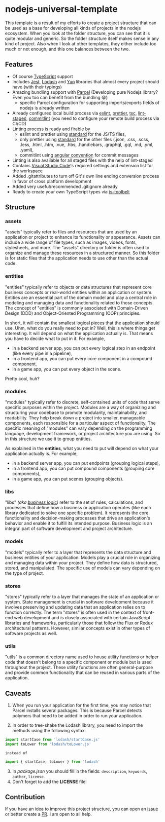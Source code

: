 # nodejs-universal-template

This template is a result of my efforts to create a project structure that can be used as a base for developing all kinds of projects in the nodejs ecosystem. When you look at the folder structure, you can see that it is quite modular and generic. So the folder structure itself makes sense in any kind of project. Also when I look at other templates, they either include too much or not enough, and this one balances between the two.

## Features

- Of course [TypeScript](https://github.com/microsoft/TypeScript) support
- Includes [Jest](https://github.com/jestjs/jest), [Lodash](https://github.com/lodash/lodash) and [Yup](https://github.com/jquense/yup) libraries that almost every project should have (with their typings)
- Amazing bundling support with [Parcel](https://github.com/parcel-bundler/parcel) (Developing pure Nodejs library? Even you too can benefit from the bundling 😁)
  - specific Parcel configuration for supporting imports/exports fields of nodejs is already written
- Already configured local build process via [eslint](https://github.com/eslint/eslint), [prettier](https://github.com/prettier/prettier), [tsc](https://github.com/microsoft/TypeScript), [lint-staged](https://github.com/okonet/lint-staged), [commitlint](https://github.com/conventional-changelog/commitlint) (you need to configure your remote build process via CI/CD)
- Linting process is ready and firable by
  - eslint and prettier using [standard](https://standardjs.com) for the JS/TS files,
  - only prettier using [standard](https://standardjs.com) for the other files (.json, .css, .scss, .less, .html, .htm, .vue, .hbs, .handlebars, .graphql, .gql, .md, .yml, .yaml),
  - commitlint using [angular convention](https://github.com/angular/angular/blob/22b96b9/CONTRIBUTING.md#type) for commit messages
- Linting is also available for all staged files with the help of lint-staged
- Contains [Visual Studio Code](https://github.com/microsoft/vscode)'s required settings and extension list for the workspace
- Added .gitattributes to turn off Git's own line ending conversion process in favor of cross platform development
- Added very useful/recommended .gitignore already
- Ready to create your own TypeScript types via [ts-toolbelt](https://github.com/millsp/ts-toolbelt)

## Structure

### assets

"assets" typically refer to files and resources that are used by an application or project to enhance its functionality or appearance. Assets can include a wide range of file types, such as images, videos, fonts, stylesheets, and more. The "assets" directory or folder is often used to organize and manage these resources in a structured manner. So this folder is for static files that the application needs to use other than the actual code.

### entities

"entities" typically refer to objects or data structures that represent core business concepts or real-world entities within an application or system. Entities are an essential part of the domain model and play a central role in modeling and managing data and functionality related to those concepts. The concept of "entities" is commonly associated with Domain-Driven Design (DDD) and Object-Oriented Programming (OOP) principles.

In short, it will contain the smallest logical pieces that the application should use. Uhm, what do you really need to put in? Well, this is where things get interesting. It will depend on what the application actually is. That means you have to decide what to put in it. For example,

- in a backend server app, you can put every logical step in an endpoint (like every pipe in a pipeline),
- in a frontend app, you can put every core component in a compound component,
- in a game app, you can put every object in the scene.

Pretty cool, huh?

### modules

"modules" typically refer to discrete, self-contained units of code that serve specific purposes within the project. Modules are a way of organizing and structuring your codebase to promote modularity, maintainability, and readability. They help break down a project into smaller, manageable components, each responsible for a particular aspect of functionality. The specific meaning of "modules" can vary depending on the programming language, development framework, or project architecture you are using. So in this structure we use it to group entities.

As explained in the **entities**, what you need to put will depend on what your application actually is. For example,

- in a backend server app, you can put endpoints (grouping logical steps),
- in a frontend app, you can put compound components (grouping core components),
- in a game app, you can put scenes (grouping objects).

### libs

"libs" _(aka [business logic](https://en.wikipedia.org/wiki/Business_logic))_ refer to the set of rules, calculations, and processes that define how a business or application operates (like each library dedicated to solve one specific problem). It represents the core functionality and decision-making processes that drive an application's behavior and enable it to fulfill its intended purpose. Business logic is an integral part of software development and project architecture.

### models

"models" typically refer to a layer that represents the data structure and business entities of your application. Models play a crucial role in organizing and managing data within your project. They define how data is structured, stored, and manipulated. The specific use of models can vary depending on the type of project.

### stores

"stores" typically refer to a layer that manages the state of an application or system. State management is crucial in software development because it involves preserving and updating data that an application relies on to function correctly. The term "stores" is often used in the context of front-end web development and is closely associated with certain JavaScript libraries and frameworks, particularly those that follow the Flux or Redux architectural patterns. However, similar concepts exist in other types of software projects as well.

### utils

"utils" is a common directory name used to house utility functions or helper code that doesn't belong to a specific component or module but is used throughout the project. These utility functions are often general-purpose and provide common functionality that can be reused in various parts of the application.

## Caveats

1. When you run your application for the first time, you may notice that Parcel installs several packages. This is because Parcel detects polymers that need to be added in order to run your application.

2. In order to tree-shake the Lodash library, you need to import the methods using the following syntax:

```typescript
import startCase from 'lodash/startCase.js'
import toLower from 'lodash/toLower.js'
```

```
instead of
```

```typescript
import { startCase, toLower } from 'lodash'
```

3. In _package.json_ you should fill in the fields: `description`, `keywords`, `author`, `license`.
4. Don't forget to add the **LICENSE** file!

## Contribution

If you have an idea to improve this project structure, you can open an [issue](https://github.com/b13nxx/nodejs-universal-template/issues) or better create a [PR](https://github.com/b13nxx/nodejs-universal-template/pulls). I am open to all help.

